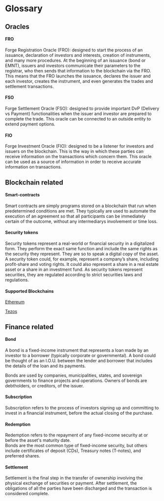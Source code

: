 # Glossary

## Oracles

#### FRO

Forge Registration Oracle (FRO): designed to start the process of an issuance, declaration of investors and interests, creation of instruments, and many more procedures. At the beginning of an issuance (bond or EMNT), issuers and investors communicate their parameters to the registrar, who then sends that information to the blockchain via the FRO. This means that the FRO launches the issuance, declares the issuer and each investor, creates the instrument, and even generates the trades and settlement transactions.

#### FSO

Forge Settlement Oracle (FSO): designed to provide important DvP (Delivery vs Payment) functionalities when the issuer and investor are prepared to complete the trade. This oracle can be connected to an outside entity to extend payment options.

#### FIO

Forge Investment Oracle (FIO): designed to be a listener for investors and issuers on the blockchain. This is the way in which these parties can receive information on the transactions which concern them. This oracle can be used as a source of information in order to receive accurate information on transactions.

## Blockchain related

#### Smart-contracts

Smart contracts are simply programs stored on a blockchain that run when predetermined conditions are met. They typically are used to automate the execution of an agreement so that all participants can be immediately certain of the outcome, without any intermediarys involvement or time loss.

#### Security tokens

Security tokens represent a real-world or financial security in a digitalized form. They perform the exact same function and include the same rights as the security they represent. They are so to speak a digital copy of the asset. A security token could, for example, represent a company’s share, including profit-share and voting rights. It could also represent a share in a real estate asset or a share in an investment fund. As security tokens represent securities, they are regulated according to strict securities laws and regulations.

#### Supported Blockchains

[Ethereum](https://ethereum.org/en/)

[Tezos](https://tezos.com/)

## Finance related

#### Bond

A bond is a fixed-income instrument that represents a loan made by an investor to a borrower (typically corporate or governmental). A bond could be thought of as an I.O.U. between the lender and borrower that includes the details of the loan and its payments. <br>

Bonds are used by companies, municipalities, states, and sovereign governments to finance projects and operations. Owners of bonds are debtholders, or creditors, of the issuer.

#### Subscription

Subscription refers to the process of investors signing up and committing to invest in a financial instrument, before the actual closing of the purchase. 

#### Redemption

Redemption refers to the repayment of any fixed-income security at or before the asset's maturity date. <br>
Bonds are the most common type of fixed-income security, but others include certificates of deposit (CDs), Treasury notes (T-notes), and preferred shares.

#### Settlement

Settlement is the final step in the transfer of ownership involving the physical exchange of securities or payment. After settlement, the obligations of all the parties have been discharged and the transaction is considered complete.